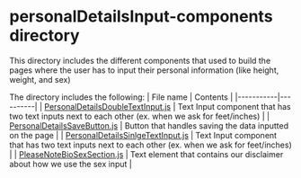 # personalDetailsInput-components directory

This directory includes the different components that used to build the pages where the user has to input their personal information (like height, weight, and sex)<br>

The directory includes the following:
| File name | Contents |
|-----------|----------|
| [PersonalDetailsDoubleTextInput.js](./PersonalDetailsDoubleTextInput.js/) | Text Input component that has two text inputs next to each other (ex. when we ask for feet/inches) |
| [PersonalDetailsSaveButton.js](./PersonalDetailsSaveButton.js/) | Button that handles saving the data inputted on the page |
| [PersonalDetailsSinlgeTextInput.js](./PersonalDetailsSinlgeTextInput.js/) | Text Input component that has two text inputs next to each other (ex. when we ask for feet/inches) |
| [PleaseNoteBioSexSection.js](PleaseNoteBioSexSection.js) | Text element that contains our disclaimer about how we use the sex input |
